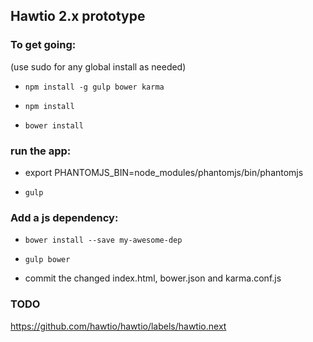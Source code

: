 ## Hawtio 2.x prototype

### To get going:

(use sudo for any global install as needed)

* `npm install -g gulp bower karma`

* `npm install`

* `bower install`

### run the app:

* export PHANTOMJS_BIN=node_modules/phantomjs/bin/phantomjs

* `gulp`


### Add a js dependency:

* `bower install --save my-awesome-dep`

* `gulp bower`

* commit the changed index.html, bower.json and karma.conf.js
 
 
### TODO

<https://github.com/hawtio/hawtio/labels/hawtio.next>

